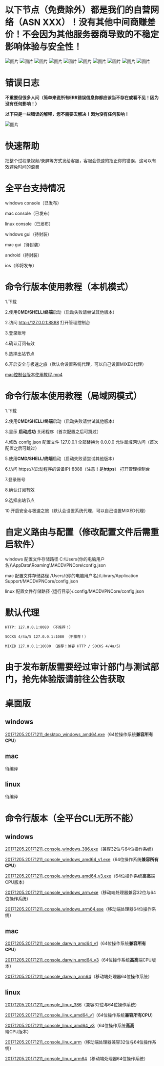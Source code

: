 # 以下节点（免费除外）都是我们的自营网络（ASN XXX）！没有其他中间商赚差价！不会因为其他服务器商导致的不稳定影响体验与安全性！
![圖片](https://github.com/user-attachments/assets/264c9d0f-49d1-4649-a452-6ed52c8c9c56)
![圖片](https://github.com/user-attachments/assets/e19a284c-e4ac-4d16-99f3-6c5de992b9e0)
![圖片](https://github.com/user-attachments/assets/925164d1-06d2-47f6-9d57-54dfe1fcd690)
![圖片](https://github.com/user-attachments/assets/36cba4d3-3ea2-4ce6-abbc-2e47e9e777aa)
![圖片](https://github.com/user-attachments/assets/7f2861a3-46cd-4501-9a80-db65c73dc791)
![圖片](https://github.com/user-attachments/assets/5d364bea-fe6c-4f7a-a74e-fe0934f12d3a)
![圖片](https://github.com/user-attachments/assets/4e49ad70-1c36-4776-af73-1db7ca227e2f)
![圖片](https://github.com/user-attachments/assets/d5d5f941-7bd1-46fe-afcd-8471493a97cc)
![圖片](https://github.com/user-attachments/assets/50297145-0cec-4c21-9abf-2b07d5634d60)
![圖片](https://github.com/user-attachments/assets/28f49a85-a49b-47fe-8359-4c55986ef5a9)


# 错误日志
**不重要但很多人问（简单来说所有ERR错误信息你都应该当不存在或看不见！因为没有任何影响！）**

**以下只是一些错误的解释，您不需要去解决！因为没有任何影响！**

![圖片](https://github.com/user-attachments/assets/7fc8e958-898b-4153-b160-0e24f477029a)

# 快速帮助
把整个过程录视频/录屏等方式发给客服，客服会快速的指正你的错误，这可以有效避免时间的浪费

# 全平台支持情况
windows console（已发布）

mac console（已发布）

linux console（已发布）

windows gui（待封装）

mac gui（待封装）

android（待封装）

ios（即将发布）

# 命令行版本使用教程（本机模式）
1.下载

2.使用**CMD/SHELL/终端**启动（启动失败请尝试其他版本）

2.访问 http://127.0.0.1:8888 打开管理控制台

3.登录账号

4.确认订阅有效

5.选择出站节点

6.开启安全与极速之旅（默认会设置系统代理，可以自己设置MIXED代理）

[mac控制台版本使用教程.mp4](https://macdvpn.com/tmp/video/mac-console.mp4)

# 命令行版本使用教程（局域网模式）
1.下载

2.使用**CMD/SHELL/终端**启动（启动失败请尝试其他版本）

3.显示 **启动成功** 关闭程序（首次配置之后可跳过）

4.修改 config.json 配置文件 127.0.0.1 全部替换为 0.0.0.0 允许局域网访问（首次配置之后可跳过）

5.使用**CMD/SHELL/终端**启动（启动失败请尝试其他版本）

6.访问 https://{启动程序的设备IP}:8888（注意！是**https**） 打开管理控制台

7.登录账号

8.确认订阅有效

9.选择出站节点

10.开启安全与极速之旅（默认会设置系统代理，可以自己设置MIXED代理）

# 自定义路由与配置（修改配置文件后需重启软件）
windows 配置文件存储路径 C:\Users\{你的电脑用户名}\AppData\Roaming\MACDVPNCore\config.json

mac 配置文件存储路径 /Users/{你的电脑用户名}/Library/Application Support/MACDVPNCore/config.json

linux 配置文件存储路径 {运行目录}/.config/MACDVPNCore/config.json

# 默认代理
```
HTTP: 127.0.0.1:8080 （不推荐！）
```

```
SOCKS 4/4a/5 127.0.0.1:1080 （不推荐！）
```

```
MIXED 127.0.0.1:18080 （推荐！兼容 HTTP / SOCKS 4/4a/5）
```

# 由于发布新版需要经过审计部门与测试部门，抢先体验版请前往公告获取

# 桌面版
## windows
[20171205.20171211_desktop_windows_amd64.exe](https://macdvpn.com/download/windows-amd64)（64位操作系统**兼容所有CPU**）

## mac

待编译

## linux

待编译

# 命令行版本（全平台CLI无所不能）
## windows
[20171205.20171211_console_windows_386.exe](https://macdvpn.com/tmp/20171205.20171211/console_windows_386.exe)（兼容32位与64位操作系统）

[20171205.20171211_console_windows_amd64_v1.exe](https://macdvpn.com/tmp/20171205.20171211/console_windows_amd64_v1.exe)（64位操作系统**兼容所有CPU**）

[20171205.20171211_console_windows_amd64_v3.exe](https://macdvpn.com/tmp/20171205.20171211/console_windows_amd64_v3.exe)（64位操作系统**高高**端CPU版本）

[20171205.20171211_console_windows_arm.exe](https://macdvpn.com/tmp/20171205.20171211/console_windows_arm.exe)（移动端处理器兼容32位与64位操作系统）

[20171205.20171211_console_windows_arm64.exe](https://macdvpn.com/tmp/20171205.20171211/console_windows_arm64.exe)（移动端处理器64位操作系统）

## mac
[20171205.20171211_console_darwin_amd64_v1](https://macdvpn.com/tmp/20171205.20171211/console_darwin_amd64_v1)（64位操作系统**兼容所有CPU**）

[20171205.20171211_console_darwin_amd64_v3](https://macdvpn.com/tmp/20171205.20171211/console_darwin_amd64_v3)（64位操作系统**高高**端CPU版本）

[20171205.20171211_console_darwin_arm64](https://macdvpn.com/tmp/20171205.20171211/console_darwin_arm64)（移动端处理器64位操作系统）

## linux
[20171205.20171211_console_linux_386](https://macdvpn.com/tmp/20171205.20171211/console_linux_386)（兼容32位与64位操作系统）

[20171205.20171211_console_linux_amd64_v1](https://macdvpn.com/tmp/20171205.20171211/console_linux_amd64_v1)（64位操作系统**兼容所有CPU**）

[20171205.20171211_console_linux_amd64_v3](https://macdvpn.com/tmp/20171205.20171211/console_linux_amd64_v3)（64位操作系统**高高**端CPU版本）

[20171205.20171211_console_linux_arm](https://macdvpn.com/tmp/20171205.20171211/console_linux_arm)（移动端处理器兼容32位与64位操作系统）

[20171205.20171211_console_linux_arm64](https://macdvpn.com/tmp/20171205.20171211/console_linux_arm64)（移动端处理器64位操作系统）
